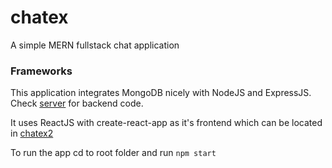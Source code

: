 # chatex
A simple MERN fullstack chat application

### Frameworks
This application integrates MongoDB nicely with NodeJS and ExpressJS. Check [server](server) for backend code.

It uses ReactJS with create-react-app as it's frontend which can be located in [chatex2](chatex2)

To run the app cd to root folder and run `npm start`
